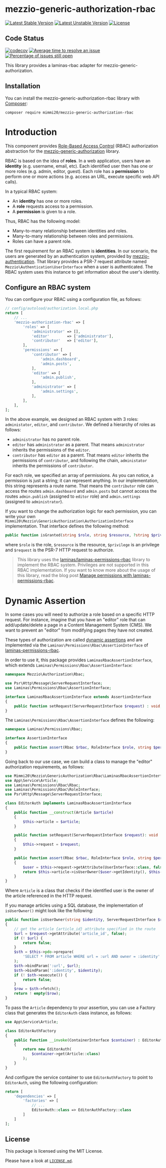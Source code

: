 # mezzio-generic-authorization-rbac

[![Latest Stable Version](https://poser.pugx.org/mimmi20/mezzio-generic-authorization-rbac/v/stable?format=flat-square)](https://packagist.org/packages/mimmi20/mezzio-generic-authorization-rbac)
[![Latest Unstable Version](https://poser.pugx.org/mimmi20/mezzio-generic-authorization-rbac/v/unstable?format=flat-square)](https://packagist.org/packages/mimmi20/mezzio-generic-authorization-rbac)
[![License](https://poser.pugx.org/mimmi20/mezzio-generic-authorization-rbac/license?format=flat-square)](https://packagist.org/packages/mimmi20/mezzio-generic-authorization-rbac)

## Code Status

[![codecov](https://codecov.io/gh/mimmi20/mezzio-generic-authorization-rbac/branch/master/graph/badge.svg)](https://codecov.io/gh/mimmi20/mezzio-generic-authorization-rbac)
[![Average time to resolve an issue](http://isitmaintained.com/badge/resolution/mimmi20/mezzio-generic-authorization-rbac.svg)](http://isitmaintained.com/project/mimmi20/mezzio-generic-authorization-rbac "Average time to resolve an issue")
[![Percentage of issues still open](http://isitmaintained.com/badge/open/mimmi20/mezzio-generic-authorization-rbac.svg)](http://isitmaintained.com/project/mimmi20/mezzio-generic-authorization-rbac "Percentage of issues still open")

This library provides a laminas-rbac adapter for mezzio-generic-authorization.

## Installation

You can install the mezzio-generic-authorization-rbac library with
[Composer](https://getcomposer.org):

```shell
composer require mimmi20/mezzio-generic-authorization-rbac
```

# Introduction

This component provides [Role-Based Access Control](https://en.wikipedia.org/wiki/Role-based_access_control)
(RBAC) authorization abstraction for the [mezzio-generic-authorization](https://github.com/mimmi20/mezzio-generic-authorization)
library.

RBAC is based on the idea of **roles**. In a web application, users have an
**identity** (e.g. username, email, etc). Each identified user then has one or
more roles (e.g. admin, editor, guest). Each role has a **permission** to
perform one or more actions (e.g. access an URL, execute specific web API
calls).

In a typical RBAC system:

- An **identity** has one or more roles.
- A **role** requests access to a permission.
- A **permission** is given to a role.

Thus, RBAC has the following model:

- Many-to-many relationship between identities and roles.
- Many-to-many relationship between roles and permissions.
- Roles can have a parent role.

The first requirement for an RBAC system is **identities**. In our scenario, the
users are generated by an authentication system, provided by
[mezzio-authentication](https://github.com/mezzio/mezzio-authentication).
That library provides a PSR-7 request attribute named
`Mezzio\Authentication\UserInterface` when a user is authenticated.
The RBAC system uses this instance to get information about the user's identity.

## Configure an RBAC system

You can configure your RBAC using a configuration file, as follows:

```php
// config/autoload/authorization.local.php
return [
    // ...
    'mezzio-authorization-rbac' => [
        'roles' => [
            'administrator' => [],
            'editor'        => ['administrator'],
            'contributor'   => ['editor'],
        ],
        'permissions' => [
            'contributor' => [
                'admin.dashboard',
                'admin.posts',
            ],
            'editor' => [
                'admin.publish',
            ],
            'administrator' => [
                'admin.settings',
            ],
        ],
    ],
];
```

In the above example, we designed an RBAC system with 3 roles: `administator`,
`editor`, and `contributor`. We defined a hierarchy of roles as follows:

- `administrator` has no parent role.
- `editor` has `administrator` as a parent. That means `administrator` inherits
  the permissions of the `editor`.
- `contributor` has `editor` as a parent. That means `editor` inherits the
  permissions of `contributor`, and following the chain, `administator` inherits
  the permissions of `contributor`.

For each role, we specified an array of permissions. As you can notice, a
permission is just a string; it can represent anything. In our implementation,
this string represents a route name.  That means the `contributor` role can
access the routes `admin.dashboard` and `admin.posts` but cannot access the
routes `admin.publish` (assigned to `editor` role) and `admin.settings`
(assigned to `administrator`).

If you want to change the authorization logic for each permission, you can write
your own `Mimmi20\Mezzio\GenericAuthorization\AuthorizationInterface` implementation.
That interface defines the following method:

```php
public function isGranted(string $role, string $resource, ?string $privilege = null, ?\Psr\Http\Message\ServerRequestInterface\ServerRequestInterface $request = null): bool;
```

where `$role` is the role, `$resource` is the resource, `$privilege` is an privilege and `$request` is the PSR-7 HTTP request to authorize.

> This library uses the [laminas/laminas-permissions-rbac](https://docs.laminas.dev/laminas-permissions-rbac/)
> library to implement the RBAC system. Privileges are not supported in this RBAC implementation. If you want to know more about the usage
> of this library, read the blog post 
> [Manage permissions with laminas-permissions-rbac](https://framework.zend.com/blog/2017-04-27-zend-permissions-rbac.html).

# Dynamic Assertion

In some cases you will need to authorize a role based on a specific HTTP request.
For instance, imagine that you have an "editor" role that can add/update/delete
a page in a Content Management System (CMS). We want to prevent an "editor" from
modifying pages they have not created.

These types of authorization are called [dynamic assertions](https://docs.laminas.dev/laminas-permissions-rbac/examples/#dynamic-assertions)
and are implemented via the `Laminas\Permissions\Rbac\AssertionInterface` of
[laminas-permissions-rbac](https://github.com/laminas/laminas-permissions-rbac).

In order to use it, this package provides `LaminasRbacAssertionInterface`,
which extends `Laminas\Permissions\Rbac\AssertionInterface`:

```php
namespace Mezzio\Authorization\Rbac;

use Psr\Http\Message\ServerRequestInterface;
use Laminas\Permissions\Rbac\AssertionInterface;

interface LaminasRbacAssertionInterface extends AssertionInterface
{
    public function setRequest(ServerRequestInterface $request) : void;
}
```

The `Laminas\Permissions\Rbac\AssertionInterface` defines the following:

```php
namespace Laminas\Permissions\Rbac;

interface AssertionInterface
{
    public function assert(Rbac $rbac, RoleInterface $role, string $permission) : bool;
}
```

Going back to our use case, we can build a class to manage the "editor"
authorization requirements, as follows:

```php
use Mimmi20\Mezzio\GenericAuthorization\Rbac\LaminasRbacAssertionInterface;
use App\Service\Article;
use Laminas\Permissions\Rbac\Rbac;
use Laminas\Permissions\Rbac\RoleInterface;
use Psr\Http\Message\ServerRequestInterface;

class EditorAuth implements LaminasRbacAssertionInterface
{
    public function __construct(Article $article)
    {
        $this->article = $article;
    }

    public function setRequest(ServerRequestInterface $request): void
    {
        $this->request = $request;
    }

    public function assert(Rbac $rbac, RoleInterface $role, string $permission): bool
    {
        $user = $this->request->getAttribute(UserInterface::class, false);
        return $this->article->isUserOwner($user->getIdentity(), $this->request);
    }
}
```

Where `Article` is a class that checks if the identified user is the owner of
the article referenced in the HTTP request.

If you manage articles using a SQL database, the implementation of
`isUserOwner()` might look like the following:

```php
public function isUserOwner(string $identity, ServerRequestInterface $request): bool
{
    // get the article {article_id} attribute specified in the route
    $url = $request->getAttribute('article_id', false);
    if (! $url) {
        return false;
    }
    $sth = $this->pdo->prepare(
        'SELECT * FROM article WHERE url = :url AND owner = :identity'
    );
    $sth->bindParam(':url', $url);
    $sth->bindParam(':identity', $identity);
    if (! $sth->execute()) {
        return false;
    }
    $row = $sth->fetch();
    return ! empty($row);
}
```

To pass the `Article` dependency to your assertion, you can use a Factory class
that generates the `EditorAuth` class instance, as follows:

```php
use App\Service\Article;

class EditorAuthFactory
{
    public function __invoke(ContainerInterface $container) : EditorAuth
    {
        return new EditorAuth(
            $container->get(Article::class)
        );
    }
}
```

And configure the service container to use `EditorAuthFactory` to point to
`EditorAuth`, using the following configuration:

```php
return [    
    'dependencies' => [
        'factories' => [
            // ...
            EditorAuth::class => EditorAuthFactory::class
        ]
    ]
];
```


## License

This package is licensed using the MIT License.

Please have a look at [`LICENSE.md`](LICENSE.md).

